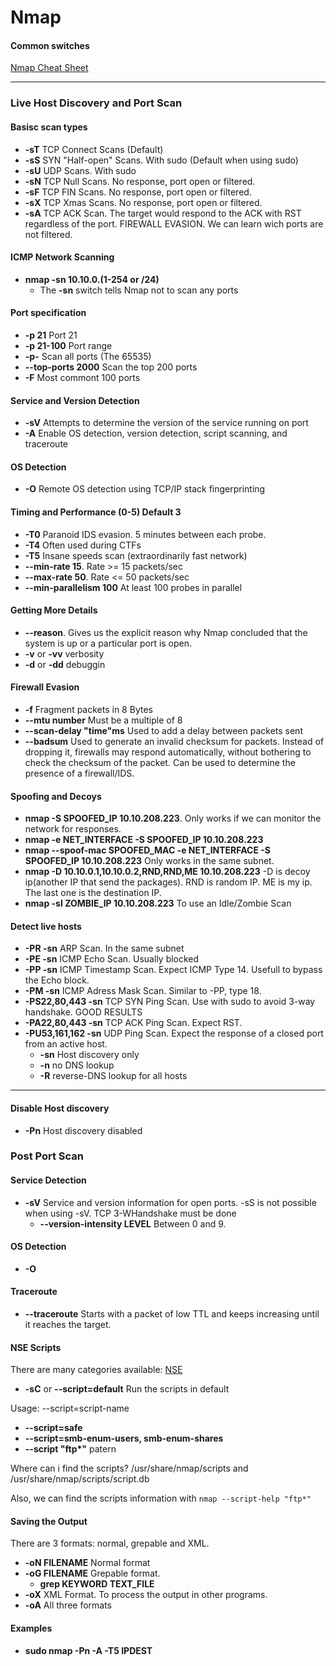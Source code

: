 # Nmap

#### Common switches[​](broken-reference) <a href="#common-switches" id="common-switches"></a>

[Nmap Cheat Sheet](https://www.stationx.net/nmap-cheat-sheet/)

***

### Live Host Discovery and Port Scan[​](broken-reference) <a href="#live-host-discovery-and-port-scan" id="live-host-discovery-and-port-scan"></a>

#### Basisc scan types[​](broken-reference) <a href="#basisc-scan-types" id="basisc-scan-types"></a>

* **-sT** TCP Connect Scans (Default)
* **-sS** SYN "Half-open" Scans. With sudo (Default when using sudo)
* **-sU** UDP Scans. With sudo
* **-sN** TCP Null Scans. No response, port open or filtered.
* **-sF** TCP FIN Scans. No response, port open or filtered.
* **-sX** TCP Xmas Scans. No response, port open or filtered.
* **-sA** TCP ACK Scan. The target would respond to the ACK with RST regardless of the port. FIREWALL EVASION. We can learn wich ports are not filtered.

#### ICMP Network Scanning[​](broken-reference) <a href="#icmp-network-scanning" id="icmp-network-scanning"></a>

* **nmap -sn 10.10.0.(1-254 or /24)**
  * The **-sn** switch tells Nmap not to scan any ports

#### Port specification[​](broken-reference) <a href="#port-specification" id="port-specification"></a>

* **-p 21** Port 21
* **-p 21-100** Port range
* **-p-** Scan all ports (The 65535)
* **--top-ports 2000** Scan the top 200 ports
* **-F** Most commont 100 ports

#### Service and Version Detection[​](broken-reference) <a href="#service-and-version-detection" id="service-and-version-detection"></a>

* **-sV** Attempts to determine the version of the service running on port
* **-A** Enable OS detection, version detection, script scanning, and traceroute

#### OS Detection[​](broken-reference) <a href="#os-detection" id="os-detection"></a>

* **-O** Remote OS detection using TCP/IP stack fingerprinting

#### Timing and Performance (0-5) Default 3[​](broken-reference) <a href="#timing-and-performance-0-5-default-3" id="timing-and-performance-0-5-default-3"></a>

* **-T0** Paranoid IDS evasion. 5 minutes between each probe.
* **-T4** Often used during CTFs
* **-T5** Insane speeds scan (extraordinarily fast network)
* **--min-rate 15**. Rate >= 15 packets/sec
* **--max-rate 50**. Rate <= 50 packets/sec
* **--min-parallelism 100** At least 100 probes in parallel

#### Getting More Details[​](broken-reference) <a href="#getting-more-details" id="getting-more-details"></a>

* **--reason**. Gives us the explicit reason why Nmap concluded that the system is up or a particular port is open.
* **-v** or **-vv** verbosity
* **-d** or **-dd** debuggin

#### Firewall Evasion[​](broken-reference) <a href="#firewall-evasion" id="firewall-evasion"></a>

* **-f** Fragment packets in 8 Bytes
* **--mtu number** Must be a multiple of 8
* **--scan-delay "time"ms** Used to add a delay between packets sent
* **--badsum** Used to generate an invalid checksum for packets. Instead of dropping it, firewalls may respond automatically, without bothering to check the checksum of the packet. Can be used to determine the presence of a firewall/IDS.

#### Spoofing and Decoys[​](broken-reference) <a href="#spoofing-and-decoys" id="spoofing-and-decoys"></a>

* **nmap -S SPOOFED\_IP 10.10.208.223**. Only works if we can monitor the network for responses.
* **nmap -e NET\_INTERFACE -S SPOOFED\_IP 10.10.208.223**
* **nmap --spoof-mac SPOOFED\_MAC -e NET\_INTERFACE -S SPOOFED\_IP 10.10.208.223** Only works in the same subnet.
* **nmap -D 10.10.0.1,10.10.0.2,RND,RND,ME 10.10.208.223** -D is decoy ip(another IP that send the packages). RND is random IP. ME is my ip. The last one is the destination IP.
* **nmap -sI ZOMBIE\_IP 10.10.208.223** To use an Idle/Zombie Scan

#### Detect live hosts[​](broken-reference) <a href="#detect-live-hosts" id="detect-live-hosts"></a>

* **-PR -sn** ARP Scan. In the same subnet
* **-PE -sn** ICMP Echo Scan. Usually blocked
* **-PP -sn** ICMP Timestamp Scan. Expect ICMP Type 14. Usefull to bypass the Echo block.
* **-PM -sn** ICMP Adress Mask Scan. Similar to -PP, type 18.
* **-PS22,80,443 -sn** TCP SYN Ping Scan. Use with sudo to avoid 3-way handshake. GOOD RESULTS
* **-PA22,80,443 -sn** TCP ACK Ping Scan. Expect RST.
* **-PU53,161,162 -sn** UDP Ping Scan. Expect the response of a closed port from an active host.
  * **-sn** Host discovery only
  * **-n** no DNS lookup
  * **-R** reverse-DNS lookup for all hosts

***

#### Disable Host discovery[​](broken-reference) <a href="#disable-host-discovery" id="disable-host-discovery"></a>

* **-Pn** Host discovery disabled

### Post Port Scan[​](broken-reference) <a href="#post-port-scan" id="post-port-scan"></a>

#### Service Detection[​](broken-reference) <a href="#service-detection" id="service-detection"></a>

* **-sV** Service and version information for open ports. -sS is not possible when using -sV. TCP 3-WHandshake must be done
  * **--version-intensity LEVEL** Between 0 and 9.

#### OS Detection[​](broken-reference) <a href="#os-detection-1" id="os-detection-1"></a>

* **-O**

#### Traceroute[​](broken-reference) <a href="#traceroute" id="traceroute"></a>

* **--traceroute** Starts with a packet of low TTL and keeps increasing until it reaches the target.

#### NSE Scripts[​](broken-reference) <a href="#nse-scripts" id="nse-scripts"></a>

There are many categories available: [NSE](https://nmap.org/book/nse-usage.html)

* **-sC** or **--script=default** Run the scripts in default

Usage: --script=script-name

* **--script=safe**
* **--script=smb-enum-users, smb-enum-shares**
* **--script "ftp\*"** patern

Where can i find the scripts? /usr/share/nmap/scripts and /usr/share/nmap/scripts/script.db

Also, we can find the scripts information with `nmap --script-help "ftp*"`

#### Saving the Output[​](broken-reference) <a href="#saving-the-output" id="saving-the-output"></a>

There are 3 formats: normal, grepable and XML.

* **-oN FILENAME** Normal format
* **-oG FILENAME** Grepable format.
  * **grep KEYWORD TEXT\_FILE**
* **-oX** XML Format. To process the output in other programs.
* **-oA** All three formats

#### Examples[​](broken-reference) <a href="#examples" id="examples"></a>

* **sudo nmap -Pn -A -T5 IPDEST**
